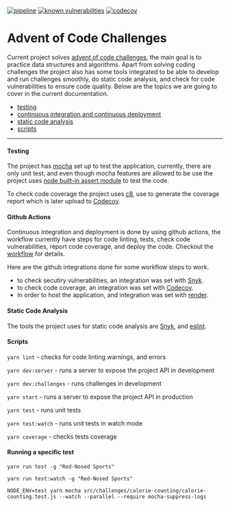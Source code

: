[![pipeline](https://github.com/jnosornov/advent-of-code/actions/workflows/pipeline.yml/badge.svg)](https://github.com/jnosornov/advent-of-code/actions/workflows/pipeline.yml)
[![known vulnerabilities](https://snyk.io/test/github/jnosornov/advent-of-code/badge.svg)](https://snyk.io/test/github/jnosornov/advent-of-code)
[![codecov](https://codecov.io/gh/jnosornov/advent-of-code/branch/main/graph/badge.svg?token=FP108YE1K6)](https://codecov.io/gh/jnosornov/advent-of-code)

# Advent of Code Challenges

Current project solves [advent of code challenges](https://adventofcode.com/), the main goal is to practice data structures and algorithms. Apart from solving coding challenges the project also has some tools integrated to be able to develop and run challenges smoothly, do static code analysis, and check for code vulnerabilities to ensure code quality. Below are the topics we are going to cover in the current documentation.

- [testing](#testing)
- [continuous integration and continuous deployment](#github-actions)
- [static code analysis](#static-code-analysis)
- [scripts](#scripts)

<hr>

#### **Testing**

The project has [mocha](https://mochajs.org/) set up to test the application, currently, there are only unit test, and even though mocha features are allowed to be use the project uses [node built-in assert module](https://nodejs.org/api/assert.html) to test the code.

To check code coverage the project uses [c8](https://github.com/bcoe/c8), use to generate the coverage report which is later upload to [Codecov](https://about.codecov.io/).

#### **Github Actions**

Continuous integration and deployment is done by using github actions, the workflow currently have steps for code linting, tests, check code vulnerabilities, report code coverage, and deploy the code. Checkout the [workflow](https://github.com/jnosornov/advent-of-code/blob/main/.github/workflows/pipeline.yml) for details.

Here are the github integrations done for some workflow steps to work.
- to check secutiry vulnerabilities, an integration was set with [Snyk](https://snyk.io/).
- to check code coverage, an integration was set with [Codecov](https://about.codecov.io/).
- In order to host the application, and integration was set with [render](https://render.com/).


#### **Static Code Analysis**

The tools the project uses for static code analysis are [Snyk](https://snyk.io/), and [eslint](https://eslint.org/).

#### **Scripts**

`yarn lint` - checks for code linting warnings, and errors

`yarn dev:server` - runs a server to expose the project API in development

`yarn dev:challenges` - runs challenges in development

`yarn start` - runs a server to expose the project API in production

`yarn test` - runs unit tests

`yarn test:watch` - runs unit tests in watch mode

`yarn coverage` - checks tests coverage

#### **Running a specific test**

`yarn run test -g "Red-Nosed Sports"`

`yarn run test:watch -g "Red-Nosed Sports"`

 `NODE_ENV=test yarn mocha src/challenges/calorie-counting/calorie-counting.test.js --watch --parallel --require mocha-suppress-logs`